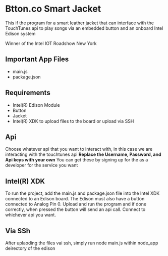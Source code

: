 Btton.co Smart Jacket
============================
This if the program for a smart leather jacket that can interface with the TouchTunes api to play songs via an embedded button and an 
onboard Intel Edison system

Winner of the Intel IOT Roadshow New York 

Important App Files
---------------------------
* main.js
* package.json


Requirements
-------------------------------------------
* Intel(R) Edison Module
* Button 
* Jacket
* Intel(R) XDK to upload files to the board
	or upload via SSH

Api
------------------------------------------
Choose whatever api that you want to interact with, in this case we are interacting with the touchtunes api
**Replace the Username, Password, and Api keys with your own**
You can get these by signing up for the as a developer for the service you want

Intel(R) XDK 
-------------------------------------------
To run the project, add the main.js and package.json file into the Intel XDK connected to an Edison board. The Edison must also have
a button connected to Analog Pin 0. Upload and run the program and if done correctly, when pressed the button will send an api
call. Connect to whichever api you want. 

Via SSh
-------------------------------------------
After uplaoding the files vai ssh, simply run node main.js within node_app deirectory of the edison 

